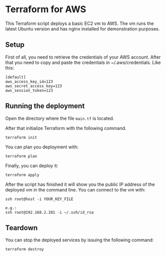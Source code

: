 # Terraform for AWS

This Terraform script deploys a basic EC2 vm to AWS. The vm runs the latest Ubuntu version and has nginx installed for demonstration purposes.

## Setup

First of all, you need to retrieve the credentials of your AWS account. After that you need to copy and paste the credentials in ~/.aws/credentials. Like this:

```
[default]
aws_access_key_id=123
aws_secret_access_key=123
aws_session_token=123
```


## Running the deployment

Open the directory where the file `main.tf` is located.

After that initialize Terraform with the following command.

``` 
terraform init 
```

You can plan you deployment with:

```
terraform plan
```

Finally, you can deploy it:

```
terraform apply
```

After the script has finished it will show you the public IP address of the deployed vm in the command line. You can connect to the vm with:

```
ssh root@host -i YOUR_KEY_FILE

e.g.:
ssh root@192.168.2.201 -i ~/.ssh/id_rsa
```

## Teardown
You can stop the deployed services by issuing the following command:

```
terraform destroy
```
